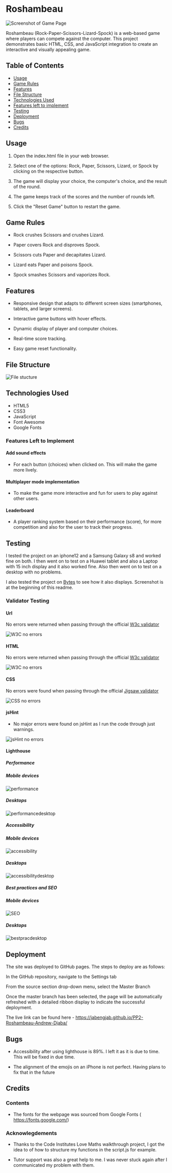 # Roshambeau

![Screenshot of Game Page](assets/images/Screenshott.PNG)

Roshambeau (Rock-Paper-Scissors-Lizard-Spock) is a web-based game where players can compete against the computer. This project demonstrates basic HTML, CSS, and JavaScript integration to create an interactive and visually appealing game.

## Table of Contents

- [Usage](#usage)
- [Game Rules](#game-rules)
- [Features](#features)
- [File Structure](#file-structure)
- [Technologies Used](#technologies-used)
- [Features left to implement](#features-left-to-implement)
- [Testing](#testing)
- [Deployment](#deployment)
- [Bugs](#bugs)
- [Credits](#credits)

## Usage

1. Open the index.html file in your web browser.

2. Select one of the options: Rock, Paper, Scissors, Lizard, or Spock by   clicking on the respective button.

3. The game will display your choice, the computer's choice, and the result of the round.

4. The game keeps track of the scores and the number of rounds left.

5. Click the "Reset Game" button to restart the game.


## Game Rules

* Rock crushes Scissors and crushes Lizard.

* Paper covers Rock and disproves Spock.
* Scissors cuts Paper and decapitates Lizard.
* Lizard eats Paper and poisons Spock.
* Spock smashes Scissors and vaporizes Rock.

## Features

* Responsive design that adapts to different screen sizes (smartphones, tablets, and larger screens).

* Interactive game buttons with hover effects.

* Dynamic display of player and computer choices.

* Real-time score tracking.
* Easy game reset functionality.

## File Structure

![File stucture](assets/images/Filestructure.PNG)

## Technologies Used

* HTML5
* CSS3
* JavaScript
* Font Awesome
* Google Fonts


### Features Left to Implement

#### Add sound effects
* For each button (choices) when clicked on. This will make the game more lively.

#### Multiplayer mode implementation
* To make the game more interactive and fun for users to play against other users.

#### Leaderboard
* A player ranking system based on their performance (score), for more competition and also for the user to track their progress.



## Testing

I tested the project on an iphone12 and a Samsung Galaxy s8 and worked fine on both. I then went on to test on a Huawei tablet and also a Laptop with 15 inch display and it also worked fine. Also then went on to test on a desktop with no problems.

I also tested the project on [Bytes](https://bytes.dev/?s=amiresponsive) to see how it also displays. Screenshot is at the beginning of this readme.
### Validator Testing

#### Url
No errors were returned when passing through the official [W3c validator](https://jigsaw.w3.org/)

![W3C no errors](assets/images/W3CUrl.PNG)

#### HTML 

No errors were returned when passing through the official [W3c validator](https://jigsaw.w3.org/)

![W3C no errors](assets/images/htmlnoErr.PNG)


#### CSS
No errors were found when passing through the official [Jigsaw validator](https://validator.w3.org/nu/)

![CSS no errors](assets/images/CSSnoErr.PNG)

#### jsHint
* No major errors were found on jsHint as I run the code through just warnings.

![jsHint no errors](assets/images/jshint.PNG)

#### Lighthouse

##### Performance
##### Mobile devices
![performance](assets/images/lighthouse1.PNG)

##### Desktops
![performancedesktop](assets/images/performancedesktop.PNG)


##### Accessibility
##### Mobile devices
![accessibility](assets/images/accessibility.PNG)

##### Desktops
![accessibilitydesktop](assets/images/accessibilitydesktop.PNG)

##### Best practices and SEO
##### Mobile devices
![SEO](assets/images/SEO.PNG)

##### Desktops
![bestpracdesktop](assets/images/bestpracdesktop.PNG)



## Deployment

The site was deployed to GitHub pages. The steps to deploy are as follows:

In the GitHub repository, navigate to the Settings tab

From the source section drop-down menu, select the Master Branch

Once the master branch has been selected, the page will be automatically refreshed with a detailed ribbon display to indicate the successful deployment.

The live link can be found here - https://jabengjab.github.io/PP2-Roshambeau-Andrew-Djaba/

## Bugs

* Accessibility after using lighthouse is 89%. I left it as it is due to time. This will be fixed in due time.

* The alignment of the emojis on an iPhone is not perfect. Having plans to fix that in the future


## Credits

### Contents
* The fonts for the webpage was sourced from Google Fonts ( https://fonts.google.com/)

### Acknowlegdements

* Thanks to the Code Institutes Love Maths walkthrough project, I got the idea to of how to structure my functions in the script.js for example.

* Tutor support was also a great help to me. I was never stuck again after I communicated my problem with them.

